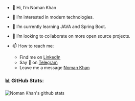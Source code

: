 - 👋 Hi, I’m Noman Khan
- 👀 I’m interested in modern technologies.
- 🌱 I’m currently learning JAVA and Spring Boot.
- 💞️ I’m looking to collaborate on more open source projects.
- 📫 How to reach me:

	- Find me on [LinkedIn][linkedin]
	- Say 👋 on [Telegram][telegram]
	- Leave me a message [Noman Khan](mailto:nomankhan669@gmail.com)

[website]: https://nomankhan.dev/
[linkedin]: https://linkedin.com/in/nomankhan669
[twitter]: https://twitter.com/vibhorchaudhry
[github]: https://github.com/nomankhan669
[telegram]: https://t.me/nomankhan669

### 📊 GitHub Stats:
![Noman Khan's github stats](https://github-readme-stats.vercel.app/api?username=nomankhan669&show_icons=true&theme=dracula&count_private=true&include_all_commits=true&hide=contribs,issues,stars)
